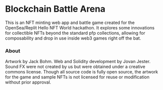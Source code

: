 # Blockchain Battle Arena

This is an NFT minting web app and battle game created for the OpenSea/Replit Hello NFT World hackathon. It explores some innovations for collectible NFTs beyond the standard pfp collections, allowing for composability and drop in use inside web3 games right off the bat.

### About

Artwork by Jack Bohm. Web and Solidity development by Jovan Jester. Sound FX were not created by us but were obtained under a creative commons license. Though all source code is fully open source, the artwork for the game and sample NFTs is not licensed for reuse or modification without prior approval.

